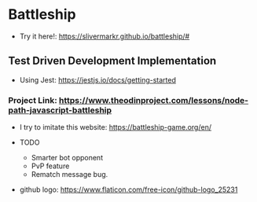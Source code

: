 # Battleship

- Try it here!: https://slivermarkr.github.io/battleship/#

## Test Driven Development Implementation

- Using Jest: https://jestjs.io/docs/getting-started

### Project Link: https://www.theodinproject.com/lessons/node-path-javascript-battleship

- I try to imitate this website: https://battleship-game.org/en/

- TODO

  - Smarter bot opponent
  - PvP feature
  - Rematch message bug.

- github logo: https://www.flaticon.com/free-icon/github-logo_25231
